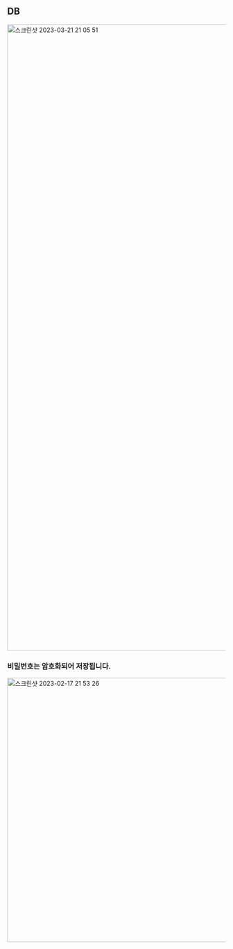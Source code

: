 ## DB

<img width="1443" alt="스크린샷 2023-03-21 21 05 51" src="https://user-images.githubusercontent.com/69714701/226617510-420f8b91-e510-4c41-b455-5a92aea644cf.png">

### 비밀번호는 암호화되어 저장됩니다.
<img width="609" alt="스크린샷 2023-02-17 21 53 26" src="https://user-images.githubusercontent.com/69714701/219658333-b8c263c3-d0fb-481b-8199-a99f56456ba2.png">
